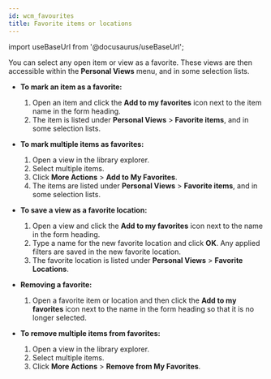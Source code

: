 ```yaml
---
id: wcm_favourites
title: Favorite items or locations
---
```

import useBaseUrl from '@docusaurus/useBaseUrl';



You can select any open item or view as a favorite. These views are then accessible within the **Personal Views** menu, and in some selection lists.

-   **To mark an item as a favorite:**

    1.  Open an item and click the **Add to my favorites** icon next to the item name in the form heading.
    2.  The item is listed under **Personal Views** \> **Favorite items**, and in some selection lists.
-   **To mark multiple items as favorites:**

    1.  Open a view in the library explorer.
    2.  Select multiple items.
    3.  Click **More Actions** \> **Add to My Favorites**.
    4.  The items are listed under **Personal Views** \> **Favorite items**, and in some selection lists.
-   **To save a view as a favorite location:**

    1.  Open a view and click the **Add to my favorites** icon next to the name in the form heading.
    2.  Type a name for the new favorite location and click **OK**. Any applied filters are saved in the new favorite location.
    3.  The favorite location is listed under **Personal Views** \> **Favorite Locations**.
-   **Removing a favorite:**

    1.  Open a favorite item or location and then click the **Add to my favorites** icon next to the name in the form heading so that it is no longer selected.
-   **To remove multiple items from favorites:**

    1.  Open a view in the library explorer.
    2.  Select multiple items.
    3.  Click **More Actions** \> **Remove from My Favorites**.

